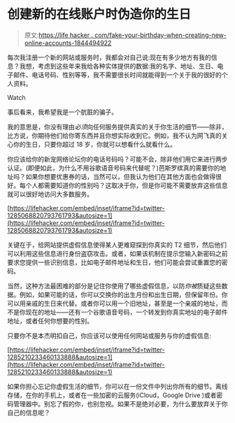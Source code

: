 # 创建新的在线账户时伪造你的生日

> 原文:[https://life hacker . com/fake-your-birthday-when-creating-new-online-accounts-1844494922](https://lifehacker.com/fake-your-birthday-when-creating-new-online-accounts-1844494922)

每次我注册一个新的网站或服务时，我都会对自己说:现在有多少地方有我的信息？我想，考虑到这些年来我给各种实体提供的数据:我的名字、地址、生日、电子邮件、电话号码、性别等等，我不需要很长时间就能得到一个关于我的很好的个人资料。

Watch

事后看来，我希望我是一个肮脏的骗子。

我的意思是，你没有理由*必须*向任何服务提供真实的关于你生活的细节——除非，比方说，你期待他们给你寄东西并且你想实际收到它。例如，我不认为网飞真的关心你的生日，只要你超过 18 岁，你就可以想看什么就看什么。

你应该给你的新宠网络论坛你的电话号码吗？可能不会，除非他们用它来进行两步认证。(即便如此，为什么不用谷歌语音号码来代替呢？)芭斯罗缤真的需要你的地址吗？如果你想要优惠券的话，当然可以，但我认为他们在其他方面也会做得很好。每个人都需要知道你的性别吗？这取决于你，但是你可能不需要放弃这些信息就可以很好地访问大多数服务。

 [https://lifehacker.com/embed/inset/iframe?id=twitter-1285068820793761793&autosize=1](https://lifehacker.com/embed/inset/iframe?id=twitter-1285068820793761793&autosize=1) 

关键在于，给网站提供虚假信息使得某人更难窥探到你真实的 T2 细节，然后他们可以利用这些信息进行身份盗窃攻击。或者，如果该机制在提示您输入新密码之前要求您提供一些识别信息，比如电子邮件地址和生日，他们可能会尝试重置您的密码。

当然，这种方法最困难的部分是记住你使用了哪些虚假信息，以防*你被*质疑这些数据。例如，如果可能的话，你可以交换你的出生月份和出生日期，但保留年份。你可以用亲戚的生日来代替。或者你可以用一个旧地址，甚至是一个亲戚的地址，而不是你现在的地址——还有一个谷歌语音号码，一个转发到你真实地址的电子邮件地址，或者任何你想要的性别。

只要你不是本杰明扣自己，你应该可以使用任何网站或服务与你的虚假信息:

 [https://lifehacker.com/embed/inset/iframe?id=twitter-1285210233460133888&autosize=1](https://lifehacker.com/embed/inset/iframe?id=twitter-1285210233460133888&autosize=1) 

如果你担心忘记你虚假生活的细节，你可以在一份文件中列出你所有的细节。离线存储，在你的手机上，或者在一些加密的云服务(iCloud，Google Drive )或者密码管理器中。别忘了假的你，也别忽视。如果不是绝对必要，为什么要放弃关于你自己的信息呢？